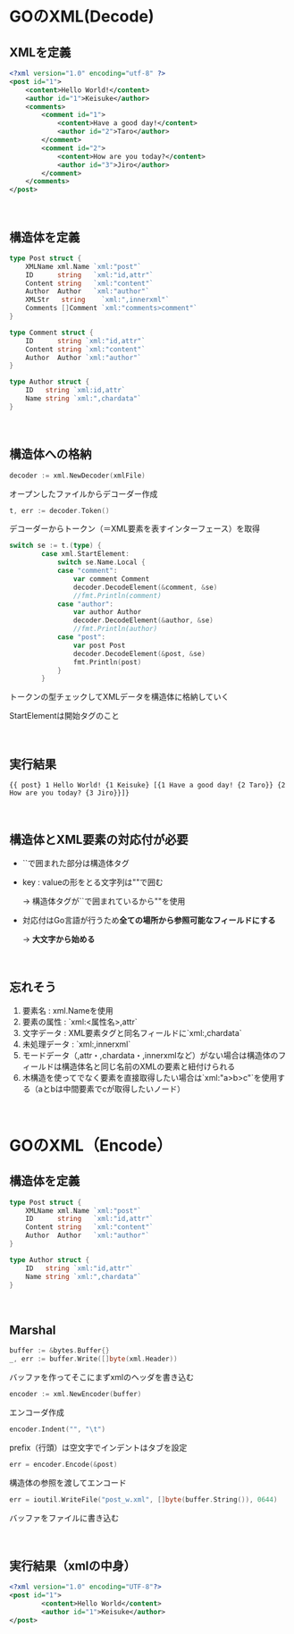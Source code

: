 GOのXML(Decode)
============

## XMLを定義

```xml
<?xml version="1.0" encoding="utf-8" ?>
<post id="1">
    <content>Hello World!</content>
    <author id="1">Keisuke</author>
    <comments>
        <comment id="1">
            <content>Have a good day!</content>
            <author id="2">Taro</author>
        </comment>
        <comment id="2">
            <content>How are you today?</content>
            <author id="3">Jiro</author>
        </comment>
    </comments>
</post>
```

<br>

## 構造体を定義

```go
type Post struct {
	XMLName xml.Name `xml:"post"`
	ID      string   `xml:"id,attr"`
	Content string   `xml:"content"`
	Author  Author   `xml:"author"`
	XMLStr   string    `xml:",innerxml"`
	Comments []Comment `xml:"comments>comment"`
}
```

```go
type Comment struct {
	ID      string `xml:"id,attr"`
	Content string `xml:"content"`
	Author  Author `xml:"author"`
}
```

```go
type Author struct {
	ID   string `xml:id,attr`
	Name string `xml:",chardata"`
}
```

<br>

## 構造体への格納

```go
decoder := xml.NewDecoder(xmlFile)
```
オープンしたファイルからデコーダー作成

```go
t, err := decoder.Token()
```
デコーダーからトークン（＝XML要素を表すインターフェース）を取得
```go
switch se := t.(type) {
		case xml.StartElement:
			switch se.Name.Local {
			case "comment":
				var comment Comment
				decoder.DecodeElement(&comment, &se)
				//fmt.Println(comment)
			case "author":
				var author Author
				decoder.DecodeElement(&author, &se)
				//fmt.Println(author)
			case "post":
				var post Post
				decoder.DecodeElement(&post, &se)
				fmt.Println(post)
			}
		}
```
トークンの型チェックしてXMLデータを構造体に格納していく

StartElementは開始タグのこと

<br>

## 実行結果

```
{{ post} 1 Hello World! {1 Keisuke} [{1 Have a good day! {2 Taro}} {2 How are you today? {3 Jiro}}]}
```

<br>

## 構造体とXML要素の対応付が必要
  - ``で囲まれた部分は構造体タグ
  - key : valueの形をとる文字列は""で囲む
    
      → 構造体タグが``で囲まれているから""を使用
  - 対応付はGo言語が行うため**全ての場所から参照可能なフィールドにする**

      → **大文字から始める**

<br>

## 忘れそう
  1. 要素名 : xml.Nameを使用
  2. 要素の属性   : \`xml:<属性名>,attr\`
  3. 文字データ   : XML要素タグと同名フィールドに\`xml:,chardata\`
  4. 未処理データ : \`xml:,innerxml\`
  5. モードデータ（,attr・,chardata・,innerxmlなど）がない場合は構造体のフィールドは構造体名と同じ名前のXMLの要素と紐付けられる
  6. 木構造を使ってでなく要素を直接取得したい場合は\`xml:"a>b>c"\`を使用する（aとbは中間要素でcが取得したいノード）

<br>

GOのXML（Encode）
============

## 構造体を定義

```go
type Post struct {
	XMLName xml.Name `xml:"post"`
	ID      string   `xml:"id,attr"`
	Content string   `xml:"content"`
	Author  Author   `xml:"author"`
}
```

```go
type Author struct {
	ID   string `xml:"id,attr"`
	Name string `xml:",chardata"`
}
```

<br>

## Marshal
```go
buffer := &bytes.Buffer{}
_, err := buffer.Write([]byte(xml.Header))
```
バッファを作ってそこにまずxmlのヘッダを書き込む
```go
encoder := xml.NewEncoder(buffer)
```
エンコーダ作成

```go
encoder.Indent("", "\t")
```
prefix（行頭）は空文字でインデントはタブを設定
```go
err = encoder.Encode(&post)
```
構造体の参照を渡してエンコード
```go
err = ioutil.WriteFile("post_w.xml", []byte(buffer.String()), 0644)
```
バッファをファイルに書き込む

<br>

## 実行結果（xmlの中身）
```xml
<?xml version="1.0" encoding="UTF-8"?>
<post id="1">
        <content>Hello World</content>
        <author id="1">Keisuke</author>
</post>
```

<br>

